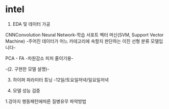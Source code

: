 # intel

1. EDA 및 데이터 가공

CNNConvolution Neural Network-학습
서포트 벡터 머신(SVM, Support Vector Machine)
-주어진 데이터가 어느 카테고리에 속할지 판단하는 이진 선형 분류 모델입니다-

PCA - FA
-차원감소 피처 줄이기용-


-(2. 구현한 모델 설명)-


3. 하이퍼 파라미터 튜닝
-12일/토요일저녁/일요일저녁


4. 모델 성능 검증



1.강아지 행동패턴에따른 질병유무 파악방법
